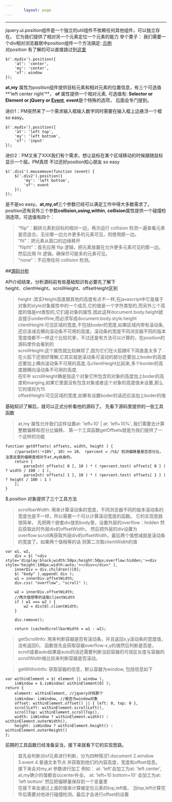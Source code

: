 ```yaml
---
        layout: page
---
```

---
jquery.ui.position组件是一个独立的util组件不依赖任何其他组件，可以独立存在。
它为我们提供了相对另一个元素定位一个元素的能力
举个栗子： 我们需要一个div相对浏览器居中position组件一个方法搞定: <a href="#" target="_blank">示例</a><br>
对position 有了解的可以直接跳过到<a href="#source">这里</a>

    $('.mydiv').position({
        'at': 'center',
        'my': 'center',
        'of': window
    });
**at,my** 属性为position组件提供目标元素和相对元素的位置信息，有三个可选值**'left center right'**， **of**
属性提供一个相对元素, 可选值有: **Selector or Element or jQuery or <a href="#">Event</a>**, **event**是个特殊的选项，
后面会专门提到。

进价1：PM突然来了一个需求输入框输入数字同时需要在输入框上边悬浮一个框 so easy。

    $('.mydiv').position({
        'at': 'left top',
        'my': 'left bottom',
        'of': 'input'
    });
    
进价2：PM又来了XXX我们有个需求，想让鼠标在某个区域移动的时候跟随鼠标显示一个层。PM真烦 不过还好position知心朋友
so easy 

    $('.div1').mousemove(function (event) {
        $('.div2').position({
            'my': 'left bottom',
            'of': event
        });
    });
    
是不是so easy。**at,my,of**三个参数已经可以满足工作中得大多数需求了。position还有另外三个参数**collision,using,within**,
**collision**属性提供一个碰撞检测选项，可选值有四个：
>"flip"：翻转元素到目标的相对一边，再次运行 collision 检测一遍查看元素是否适合。无论哪一边允许更多的元素可见，则使用那一边。<br>
>"fit"：把元素从窗口的边缘移开<br>
>"flipfit"：首先应用 flip 逻辑，把元素放置在允许更多元素可见的那一边。然后应用 fit 逻辑，确保尽可能多的元素可见。<br>
>"none"：不应用任何 collision 检测。

##<a href="javascript:void();" name="source">源码分析</a>

API介绍结束，分析源码前有些基础知识有必要先了解下<br>
height、clientHeight、scrollHeight、offsetHeight区别
>height :其实Height高度跟其他的高度有点不一样,在javascript中它是属于对象的style对象属性中的一个成员,它的值是一个字符类型的,而另外三个高度的值是int类型的,它们是对象的属性.因此这样document.body.height就会提示undenifine,而必须写成document.body.style.height<br>
>clientHeight:可见区域的宽度,不包括boder的宽度,如果区域内带有滚动条,还应该减去横向滚动条不可用的高度。滚动条的宽度不同浏览器不同的版本宽度值都不一样这个比较坑爹，不过还是有方法可以计算的，在position的源码里你会看到的<br>
>scrollHeight:这个属性就比较麻烦了,因为它们在火狐跟IE下简直差太多了.在火狐下还很好理解,它其实就是滚动条可滚动的部分还要加上boder的高度还要加上横向滚动条不可用的高度,与clientHeight比起来,多个border的高度跟横向滚动条不可用的高度.<br>
>在IE中 scrollHeight确是指这个对象它所包含的对象的高度加上boder的高度和marging,如果它里面没有包含对象或者这个对象的高度值未设置,那么它的值将为15<br>
>offsetHeight:可见区域的宽度,如果有设置boder的话还应该加上boder的值
    
基础知识了解后，就可以正式分析看他的源码了。 先看下源码里提供的一些工具函数
>at,my 属性允许我们这样设置at: 'left+10' | at: 'left+10%', 我们需要去计算整数偏移和百分比偏移。
>第一个工具函数getOffsets就是为我们提供了一个这样的功能
    
    function getOffsets( offsets, width, height ) {
        //parseInt('+10%', 10) >> 10， rpercent = /%$/ 检测偏移量是否百分比，注意这里的偏移是相对于at,my自身的。
        return [
    		parseInt( offsets[ 0 ], 10 ) * ( rpercent.test( offsets[ 0 ] ) ? width / 100 : 1 ),
    		parseInt( offsets[ 1 ], 10 ) * ( rpercent.test( offsets[ 1 ] ) ? height / 100 : 1 )
    	];
    }   
$.position 对象提供了三个工具方法
>scrollbarWidth: 用来计算滚动条的宽度，不同浏览器不同的版本滚动条的宽度也是不一样，所以需要一个可以计算滚动宽度的函数。
>它的实现思路很简单， 先把两个嵌套div放到body里，设置外层的overflow：hidden 然后获取此时外层div的offsetWidth，
>然后把外层的div设置为overflow:scroll再获取外层div的offsetWidth，最后两个值想减就是滚动条的宽度了。如果两个值相等的话 则第二次取clientWidth的值
    
    var w1, w2,
		div = $( "<div style='display:block;width:50px;height:50px;overflow:hidden;'><div style='height:100px;width:auto;'></div></div>" ),
		innerDiv = div.children()[0];
    	$( "body" ).append( div );
    	w1 = innerDiv.offsetWidth;
    	div.css( "overflow", "scroll" );
    
    	w2 = innerDiv.offsetWidth;
        //两次值想等的话取clientWidth
    	if ( w1 === w2 ) {
    		w2 = div[0].clientWidth;
    	}
    
    	div.remove();
    
    	return (cachedScrollbarWidth = w1 - w2);
        
>getScrollInfo:  用来判断容器是否有滚动条，并且返回x,y滚动条的宽度值，没有返回0。
>函数首先会获取容器overflow-x,y的值然后判断是否是，scroll或者auto如果是auto的话还需要判断当前容器的可视区长度与容器的scrollWidth做比较来判断容器是否滚动。
    
>getWithinInfo: 获取容器的信息，默认容器为window, 包括信息如下

    var withinElement = $( element || window ),
        isWindow = $.isWindow( withinElement[0] );
	return {
		element: withinElement, //jquery对戏那个
		isWindow: isWindow, //是否为window对象
		offset: withinElement.offset() || { left: 0, top: 0 },
		scrollLeft: withinElement.scrollLeft(),
		scrollTop: withinElement.scrollTop(),
		width: isWindow ? withinElement.width() : withinElement.outerWidth(),
		height: isWindow ? withinElement.height() : withinElement.outerHeight()
	};

前期的工具函数已经准备妥当，接下来就看下它的实现思路。
>首先会判断对of元素进行判断，分为四种情况1.document 2.window 3.event 4.普通文本节点 并获取到他们的内容高度，宽度和offset信息。<br>
>接下来会对my,at 参数进行加工 例如： at: 'left'会加工为at: 'left center', at,my确少的值都会以center补全。 at: 'left+10 bottom+10' 会加工为at: 'left bottom' 然后把偏移量保存到一个变量里<br>
>在接下来会通过上面的值来计算被定位元素的top,left值， 当top,left计算完毕后需要对他进行碰撞检测。最后才会进行offset的设置
